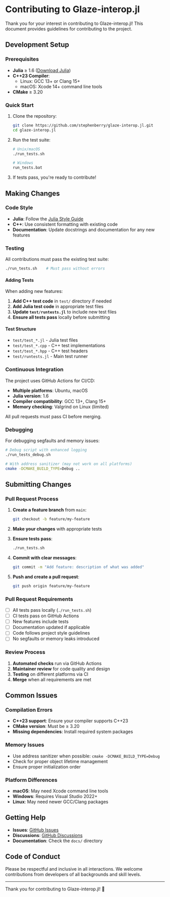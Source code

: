 # Contributing to Glaze-interop.jl

Thank you for your interest in contributing to Glaze-interop.jl! This document provides guidelines for contributing to the project.

## Development Setup

### Prerequisites

- **Julia** ≥ 1.6 ([Download Julia](https://julialang.org/downloads/))
- **C++23 Compiler**:
  - Linux: GCC 13+ or Clang 15+
  - macOS: Xcode 14+ command line tools
- **CMake** ≥ 3.20

### Quick Start

1. Clone the repository:
   ```bash
   git clone https://github.com/stephenberry/glaze-interop.jl.git
   cd glaze-interop.jl
   ```

2. Run the test suite:
   ```bash
   # Unix/macOS
   ./run_tests.sh
   
   # Windows
   run_tests.bat
   ```

3. If tests pass, you're ready to contribute!

## Making Changes

### Code Style

- **Julia**: Follow the [Julia Style Guide](https://docs.julialang.org/en/v1/manual/style-guide/)
- **C++**: Use consistent formatting with existing code
- **Documentation**: Update docstrings and documentation for any new features

### Testing

All contributions must pass the existing test suite:

```bash
./run_tests.sh    # Must pass without errors
```

#### Adding Tests

When adding new features:

1. **Add C++ test code** in `test/` directory if needed
2. **Add Julia test code** in appropriate test files
3. **Update `test/runtests.jl`** to include new test files
4. **Ensure all tests pass** locally before submitting

#### Test Structure

- `test/test_*.jl` - Julia test files
- `test/test_*.cpp` - C++ test implementations  
- `test/test_*.hpp` - C++ test headers
- `test/runtests.jl` - Main test runner

### Continuous Integration

The project uses GitHub Actions for CI/CD:

- **Multiple platforms**: Ubuntu, macOS
- **Julia version**: 1.6
- **Compiler compatibility**: GCC 13+, Clang 15+
- **Memory checking**: Valgrind on Linux (limited)

All pull requests must pass CI before merging.

### Debugging

For debugging segfaults and memory issues:

```bash
# Debug script with enhanced logging
./run_tests_debug.sh

# With address sanitizer (may not work on all platforms)
cmake -DCMAKE_BUILD_TYPE=Debug ..
```

## Submitting Changes

### Pull Request Process

1. **Create a feature branch** from `main`:
   ```bash
   git checkout -b feature/my-feature
   ```

2. **Make your changes** with appropriate tests

3. **Ensure tests pass**:
   ```bash
   ./run_tests.sh
   ```

4. **Commit with clear messages**:
   ```bash
   git commit -m "Add feature: description of what was added"
   ```

5. **Push and create a pull request**:
   ```bash
   git push origin feature/my-feature
   ```

### Pull Request Requirements

- [ ] All tests pass locally (`./run_tests.sh`)
- [ ] CI tests pass on GitHub Actions
- [ ] New features include tests
- [ ] Documentation updated if applicable
- [ ] Code follows project style guidelines
- [ ] No segfaults or memory leaks introduced

### Review Process

1. **Automated checks** run via GitHub Actions
2. **Maintainer review** for code quality and design
3. **Testing** on different platforms via CI
4. **Merge** when all requirements are met

## Common Issues

### Compilation Errors

- **C++23 support**: Ensure your compiler supports C++23
- **CMake version**: Must be ≥ 3.20
- **Missing dependencies**: Install required system packages

### Memory Issues

- Use address sanitizer when possible: `cmake -DCMAKE_BUILD_TYPE=Debug`
- Check for proper object lifetime management
- Ensure proper initialization order

### Platform Differences

- **macOS**: May need Xcode command line tools
- **Windows**: Requires Visual Studio 2022+ 
- **Linux**: May need newer GCC/Clang packages

## Getting Help

- **Issues**: [GitHub Issues](https://github.com/stephenberry/glaze-interop.jl/issues)
- **Discussions**: [GitHub Discussions](https://github.com/stephenberry/glaze-interop.jl/discussions)
- **Documentation**: Check the `docs/` directory

## Code of Conduct

Please be respectful and inclusive in all interactions. We welcome contributions from developers of all backgrounds and skill levels.

---

Thank you for contributing to Glaze-interop.jl! 🚀